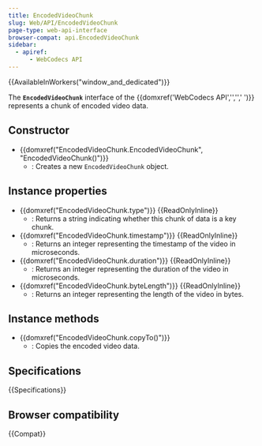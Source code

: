 ```yaml
---
title: EncodedVideoChunk
slug: Web/API/EncodedVideoChunk
page-type: web-api-interface
browser-compat: api.EncodedVideoChunk
sidebar:
  - apiref:
      - WebCodecs API
---
```


{{AvailableInWorkers("window_and_dedicated")}}

The **`EncodedVideoChunk`** interface of the {{domxref('WebCodecs API','','',' ')}} represents a chunk of encoded video data.

## Constructor

- {{domxref("EncodedVideoChunk.EncodedVideoChunk", "EncodedVideoChunk()")}}
  - : Creates a new `EncodedVideoChunk` object.

## Instance properties

- {{domxref("EncodedVideoChunk.type")}} {{ReadOnlyInline}}
  - : Returns a string indicating whether this chunk of data is a key chunk.
- {{domxref("EncodedVideoChunk.timestamp")}} {{ReadOnlyInline}}
  - : Returns an integer representing the timestamp of the video in microseconds.
- {{domxref("EncodedVideoChunk.duration")}} {{ReadOnlyInline}}
  - : Returns an integer representing the duration of the video in microseconds.
- {{domxref("EncodedVideoChunk.byteLength")}} {{ReadOnlyInline}}
  - : Returns an integer representing the length of the video in bytes.

## Instance methods

- {{domxref("EncodedVideoChunk.copyTo()")}}
  - : Copies the encoded video data.

## Specifications

{{Specifications}}

## Browser compatibility

{{Compat}}

